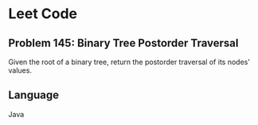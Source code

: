 # Leet Code
## Problem 145: Binary Tree Postorder Traversal

Given the root of a binary tree, return the postorder traversal of its nodes' values.

## Language
Java
